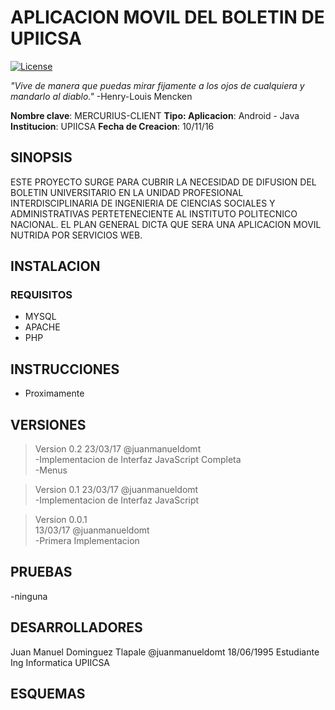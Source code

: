APLICACION MOVIL DEL BOLETIN DE UPIICSA
========================================
[![License](https://img.shields.io/badge/License-BSD%202--Clause-orange.svg)](https://opensource.org/licenses/BSD-2-Clause)

*"Vive de manera que puedas mirar fijamente a los ojos
                    de cualquiera y mandarlo al diablo."* -Henry-Louis Mencken

**Nombre clave**: MERCURIUS-CLIENT
**Tipo: Aplicacion**: Android - Java
**Institucion**: UPIICSA
**Fecha de Creacion**: 10/11/16

## SINOPSIS ##
ESTE PROYECTO SURGE PARA CUBRIR LA NECESIDAD DE DIFUSION DEL BOLETIN UNIVERSITARIO EN LA UNIDAD PROFESIONAL INTERDISCIPLINARIA DE INGENIERIA DE CIENCIAS SOCIALES Y ADMINISTRATIVAS PERTETENECIENTE AL INSTITUTO POLITECNICO NACIONAL. EL PLAN GENERAL DICTA QUE SERA UNA APLICACION MOVIL NUTRIDA POR SERVICIOS WEB.

## INSTALACION ##
### REQUISITOS ###
* MYSQL
* APACHE
* PHP

## INSTRUCCIONES ##
* Proximamente
## VERSIONES ##
>Version 0.2
23/03/17    @juanmanueldomt  
-Implementacion de Interfaz JavaScript Completa  
-Menus  

>Version 0.1
23/03/17    @juanmanueldomt  
-Implementacion de Interfaz JavaScript  

>Version 0.0.1  
13/03/17    @juanmanueldomt  
-Primera Implementacion

## PRUEBAS ##
-ninguna

## DESARROLLADORES ##
Juan Manuel Dominguez Tlapale
@juanmanueldomt 18/06/1995
Estudiante Ing Informatica
UPIICSA


## ESQUEMAS ##


